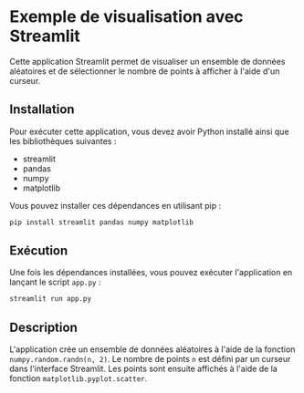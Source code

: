 # Exemple de visualisation avec Streamlit

Cette application Streamlit permet de visualiser un ensemble de données aléatoires et de sélectionner le nombre de points à afficher à l'aide d'un curseur.

## Installation

Pour exécuter cette application, vous devez avoir Python installé ainsi que les bibliothèques suivantes :

- streamlit
- pandas
- numpy
- matplotlib

Vous pouvez installer ces dépendances en utilisant pip :

```bash
pip install streamlit pandas numpy matplotlib
```

## Exécution

Une fois les dépendances installées, vous pouvez exécuter l'application en lançant le script `app.py` :

```bash
streamlit run app.py
```

## Description

L'application crée un ensemble de données aléatoires à l'aide de la fonction `numpy.random.randn(n, 2)`. Le nombre de points `n` est défini par un curseur dans l'interface Streamlit. Les points sont ensuite affichés à l'aide de la fonction `matplotlib.pyplot.scatter`.
